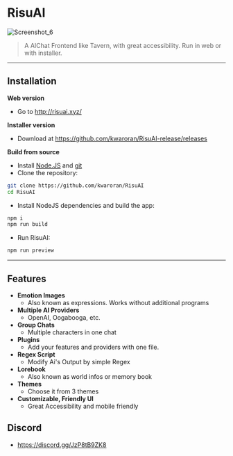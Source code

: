 
# RisuAI
![Screenshot_6](https://github.com/kwaroran/RisuAI/assets/116663078/cccb9b33-5dbd-47d7-9c85-61464790aafe)

> A AIChat Frontend like Tavern, with great accessibility. Run in web or with installer.
***

## Installation

**Web version**
 - Go to http://risuai.xyz/

**Installer version**
 - Download at https://github.com/kwaroran/RisuAI-release/releases
 
**Build from source**
 - Install [Node.JS](https://nodejs.org/en/download/current) and [git](https://github.com/git-guides/install-git)
 - Clone the repository:
 ```sh
 git clone https://github.com/kwaroran/RisuAI
 cd RisuAI
 ```
 - Install NodeJS dependencies and build the app:
 ```sh
 npm i
 npm run build
 ```
 - Run RisuAI:
 ```sh
 npm run preview
 ```
 ***

## Features
 - **Emotion Images**
   - Also known as expressions. Works without additional programs
 - **Multiple AI Providers**
   - OpenAI, Oogabooga, etc.
 - **Group Chats**
   - Multiple characters in one chat
 - **Plugins**
   - Add your features and providers with one file.
 - **Regex Script**
   - Modify Ai's Output by simple Regex
 - **Lorebook**
   - Also known as world infos or memory book
 - **Themes**
   - Choose it from 3 themes
 - **Customizable, Friendly UI**
   - Great Accessibility and mobile friendly

## Discord
 - https://discord.gg/JzP8tB9ZK8
